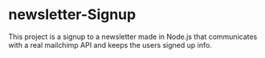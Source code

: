# newsletter-Signup

This project is a signup to a newsletter made in Node.js that communicates with a real mailchimp API and keeps the users signed up info.
